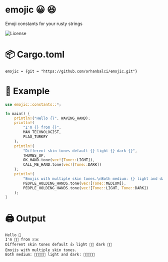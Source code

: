 # emojic :grinning: :laughing:
Emoji constants for your rusty strings

![License](https://img.shields.io/github/license/orhanbalci/emojic.svg)


# 📦 Cargo.toml
```
emojic = {git = "https://github.com/orhanbalci/emojic.git"}
```
# 🔧 Example
```rust
use emojic::constants::*;

fn main() {
    println!("Hello {}", WAVING_HAND);
    println!(
        "I'm {} from {}",
        MAN_TECHNOLOGIST,
        FLAG_TURKEY
    );
    println!(
        "Different skin tones default {} light {} dark {}",
        THUMBS_UP,
        OK_HAND.tone(vec![Tone::LIGHT]),
        CALL_ME_HAND.tone(vec![Tone::DARK])
    );
    println!(
        "Emojis with multiple skin tones.\nBoth medium: {} light and dark: {}",
        PEOPLE_HOLDING_HANDS.tone(vec![Tone::MEDIUM]),
        PEOPLE_HOLDING_HANDS.tone(vec![Tone::LIGHT, Tone::DARK])
    );
}

```
# :printer: Output
```
Hello 👋
I'm 👨‍💻 from 🇹🇷
Different skin tones default 👍 light 👌🏻 dark 🤙🏿
Emojis with multiple skin tones.
Both medium: 🧑🏽‍🤝‍🧑🏽 light and dark: 🧑🏻‍🤝‍🧑🏿
```
